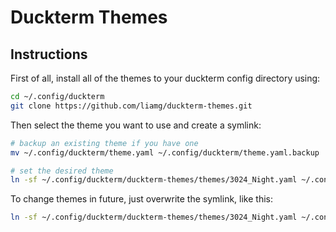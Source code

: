 # Duckterm Themes

## Instructions

First of all, install all of the themes to your duckterm config directory using:

```bash
cd ~/.config/duckterm
git clone https://github.com/liamg/duckterm-themes.git
```

Then select the theme you want to use and create a symlink:

```bash
# backup an existing theme if you have one
mv ~/.config/duckterm/theme.yaml ~/.config/duckterm/theme.yaml.backup

# set the desired theme
ln -sf ~/.config/duckterm/duckterm-themes/themes/3024_Night.yaml ~/.config/duckterm/theme.yaml
```

To change themes in future, just overwrite the symlink, like this:

```bash
ln -sf ~/.config/duckterm/duckterm-themes/themes/3024_Night.yaml ~/.config/duckterm/theme.yaml
```

